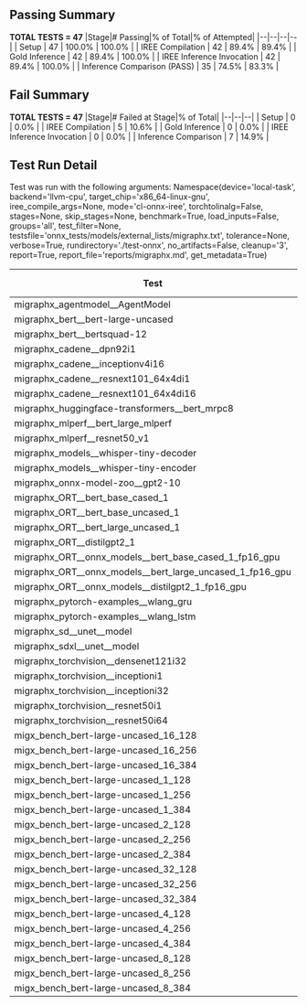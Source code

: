 ## Passing Summary

**TOTAL TESTS = 47**
|Stage|# Passing|% of Total|% of Attempted|
|--|--|--|--|
| Setup | 47 | 100.0% | 100.0% |
| IREE Compilation | 42 | 89.4% | 89.4% |
| Gold Inference | 42 | 89.4% | 100.0% |
| IREE Inference Invocation | 42 | 89.4% | 100.0% |
| Inference Comparison (PASS) | 35 | 74.5% | 83.3% |
## Fail Summary

**TOTAL TESTS = 47**
|Stage|# Failed at Stage|% of Total|
|--|--|--|
| Setup | 0 | 0.0% |
| IREE Compilation | 5 | 10.6% |
| Gold Inference | 0 | 0.0% |
| IREE Inference Invocation | 0 | 0.0% |
| Inference Comparison | 7 | 14.9% |
## Test Run Detail
Test was run with the following arguments:
Namespace(device='local-task', backend='llvm-cpu', target_chip='x86_64-linux-gnu', iree_compile_args=None, mode='cl-onnx-iree', torchtolinalg=False, stages=None, skip_stages=None, benchmark=True, load_inputs=False, groups='all', test_filter=None, testsfile='onnx_tests/models/external_lists/migraphx.txt', tolerance=None, verbose=True, rundirectory='./test-onnx', no_artifacts=False, cleanup='3', report=True, report_file='reports/migraphx.md', get_metadata=True)

| Test | Exit Status | Mean Benchmark Time (ms) | Notes |
|--|--|--|--|
| migraphx_agentmodel__AgentModel | compilation | None | |
| migraphx_bert__bert-large-uncased | PASS | 376.4540273696184 | |
| migraphx_bert__bertsquad-12 | compilation | None | |
| migraphx_cadene__dpn92i1 | PASS | 165.6979986776908 | |
| migraphx_cadene__inceptionv4i16 | PASS | 5666.299093514681 | |
| migraphx_cadene__resnext101_64x4di1 | PASS | 323.5350226362546 | |
| migraphx_cadene__resnext101_64x4di16 | PASS | 5200.4276886582375 | |
| migraphx_huggingface-transformers__bert_mrpc8 | PASS | 380.55347340802354 | |
| migraphx_mlperf__bert_large_mlperf | Numerics | 481.64179486533004 | |
| migraphx_mlperf__resnet50_v1 | PASS | 96.9009936920234 | |
| migraphx_models__whisper-tiny-decoder | PASS | 33.35834260691296 | |
| migraphx_models__whisper-tiny-encoder | Numerics | 188.01538118471703 | |
| migraphx_onnx-model-zoo__gpt2-10 | compilation | None | |
| migraphx_ORT__bert_base_cased_1 | PASS | 93.33361871540546 | |
| migraphx_ORT__bert_base_uncased_1 | PASS | 88.99839594960213 | |
| migraphx_ORT__bert_large_uncased_1 | PASS | 291.3235779851675 | |
| migraphx_ORT__distilgpt2_1 | PASS | 31.14940124479207 | |
| migraphx_ORT__onnx_models__bert_base_cased_1_fp16_gpu | Numerics | 83.82794136802356 | |
| migraphx_ORT__onnx_models__bert_large_uncased_1_fp16_gpu | Numerics | 246.9071758290132 | |
| migraphx_ORT__onnx_models__distilgpt2_1_fp16_gpu | Numerics | 43.49133285383383 | |
| migraphx_pytorch-examples__wlang_gru | PASS | 79.34144222074084 | |
| migraphx_pytorch-examples__wlang_lstm | PASS | 56.75348790273779 | |
| migraphx_sd__unet__model | import_model | None | |
| migraphx_sdxl__unet__model | import_model | None | |
| migraphx_torchvision__densenet121i32 | PASS | 1564.0840791165829 | |
| migraphx_torchvision__inceptioni1 | PASS | 196.53109771509966 | |
| migraphx_torchvision__inceptioni32 | PASS | 5356.641569485267 | |
| migraphx_torchvision__resnet50i1 | PASS | 88.1029733767112 | |
| migraphx_torchvision__resnet50i64 | PASS | 5115.0830164551735 | |
| migx_bench_bert-large-uncased_16_128 | PASS | 2681.013844907284 | |
| migx_bench_bert-large-uncased_16_256 | PASS | 4150.964650015036 | |
| migx_bench_bert-large-uncased_16_384 | Numerics | 5740.967094898224 | |
| migx_bench_bert-large-uncased_1_128 | PASS | 158.34069717675447 | |
| migx_bench_bert-large-uncased_1_256 | PASS | 262.6860319740242 | |
| migx_bench_bert-large-uncased_1_384 | PASS | 394.63156710068387 | |
| migx_bench_bert-large-uncased_2_128 | PASS | 387.84251424173516 | |
| migx_bench_bert-large-uncased_2_256 | PASS | 594.5215175549189 | |
| migx_bench_bert-large-uncased_2_384 | PASS | 806.9501134256521 | |
| migx_bench_bert-large-uncased_32_128 | PASS | 5099.188826978207 | |
| migx_bench_bert-large-uncased_32_256 | PASS | 8042.652048170567 | |
| migx_bench_bert-large-uncased_32_384 | Numerics | 11296.086395780245 | |
| migx_bench_bert-large-uncased_4_128 | PASS | 699.2794933418432 | |
| migx_bench_bert-large-uncased_4_256 | PASS | 1086.5236769119897 | |
| migx_bench_bert-large-uncased_4_384 | PASS | 1509.2567764222622 | |
| migx_bench_bert-large-uncased_8_128 | PASS | 1271.6509314874806 | |
| migx_bench_bert-large-uncased_8_256 | PASS | 2050.4360757768154 | |
| migx_bench_bert-large-uncased_8_384 | PASS | 2909.9429858227572 | |
